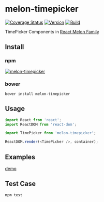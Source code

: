 # melon-timepicker

[![Coverage Status](https://coveralls.io/repos/github/react-melon/melon-timepicker/badge.svg?branch=master)](https://coveralls.io/github/react-melon/melon-timepicker?branch=master)
[![Version](https://badge.fury.io/js/melon-timepicker.svg)](https://www.npmjs.com/package/melon-timepicker)
[![Build](https://travis-ci.org/react-melon/melon-timepicker.svg?style=flat-square)](https://travis-ci.org/react-melon/melon-timepicker)

TimePicker Components in [React Melon Family](http://react-melon.github.io/melon/)

## Install

### npm

[![melon-timepicker](https://nodei.co/npm/melon-timepicker.png)](https://npmjs.org/package/melon-timepicker)

### bower

```
bower install melon-timepicker
```

## Usage

```js
import React from 'react';
import ReactDOM from 'react-dom';

import TimePicker from 'melon-timepicker';

ReactDOM.render(<TimePicker />, container);
```

## Examples

[demo](http://react-melon.github.io/melon/#/components?name=TimePicker)

## Test Case

```
npm test
```
